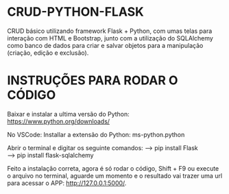 # CRUD-PYTHON-FLASK

  CRUD básico utilizando framework Flask + Python, com umas telas para interação com HTML e Bootstrap, junto com a utilização do SQLAlchemy como banco de dados para criar e salvar objetos para a manipulação (criação, edição e exclusão).


# INSTRUÇÕES PARA RODAR O CÓDIGO

Baixar e instalar a ultima versão do Python: https://www.python.org/downloads/
  
No VSCode: 
Installar a extensão do Python: ms-python.python

Abrir o terminal e digitar os seguinte comandos:
--> pip install Flask                                                                                                                 
--> pip install flask-sqlalchemy

Feito a instalação correta, agora é só rodar o código, Shift + F9 ou execute o arquivo no terminal, aguarde um momento e o resultado 
vai trazer uma url para acessar o APP: http://127.0.0.1:5000/.
 
